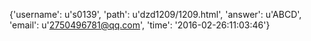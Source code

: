 {'username': u's0139', 'path': u'dzd1209/1209.html', 'answer': u'ABCD', 'email': u'2750496781@qq.com', 'time': '2016-02-26:11:03:46'}